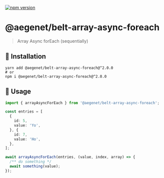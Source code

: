 [![npm version](https://img.shields.io/npm/v/@aegenet/belt-array-async-foreach.svg)](https://www.npmjs.com/package/@aegenet/belt-array-async-foreach)
<br>

# @aegenet/belt-array-async-foreach

> Array Async forEach (sequentially)

## 💾 Installation

```shell
yarn add @aegenet/belt-array-async-foreach@^2.0.0
# or
npm i @aegenet/belt-array-async-foreach@^2.0.0
```

## 📝 Usage

```typescript
import { arrayAsyncForEach } from '@aegenet/belt-array-async-foreach';

const entries = [
  {
    id: 5,
    value: 'Yo',
  }, {
    id: 7,
    value: 'Ho',
  },
];

await arrayAsyncForEach(entries, (value, index, array) => {
  /** do something */
  await something(value);
});

```
